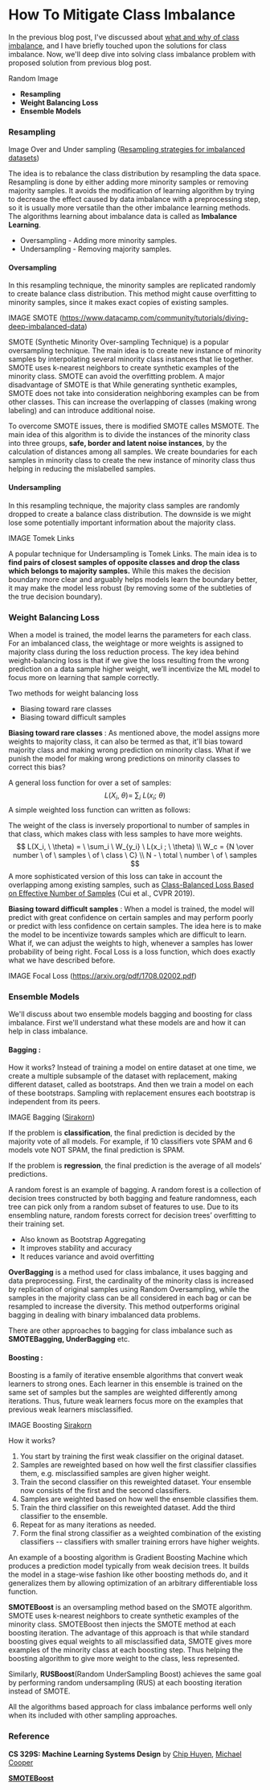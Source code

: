 # How To Mitigate Class Imbalance

In the previous blog post, I've discussed about [what and why of class imbalance](mayurji.github.io/machine-learning/class_imbalance), and I have briefly touched upon the solutions for class imbalance. Now, we'll deep dive into solving class imbalance problem with proposed solution from previous blog post.

Random Image

* **Resampling**
* **Weight Balancing Loss** 
* **Ensemble Models**

### Resampling

Image Over and Under sampling ([Resampling strategies for imbalanced datasets](https://www.kaggle.com/rafjaa/resampling-strategies-for-imbalanced-datasets#t1))

The idea is to rebalance the class distribution by resampling the data space. Resampling is done by either adding more minority samples or removing majority samples. It avoids the modification of learning algorithm by trying to decrease the effect caused by data imbalance with a preprocessing step, so it is usually more versatile than the other imbalance learning methods. The algorithms learning about imbalance data is called as **Imbalance Learning**.

* Oversampling - Adding more minority samples.
* Undersampling - Removing majority samples.

#### Oversampling

In this resampling technique, the minority samples are replicated randomly to create balance class distribution. This method might cause overfitting to minority samples, since it makes exact copies of existing samples.

IMAGE SMOTE (https://www.datacamp.com/community/tutorials/diving-deep-imbalanced-data)

SMOTE (Synthetic Minority Over-sampling Technique) is a popular oversampling technique. The main idea is to create new instance of minority samples by interpolating several minority class instances that lie together. SMOTE uses k-nearest neighbors to create synthetic examples of the minority class. SMOTE can avoid the overfitting problem. A major disadvantage of SMOTE is that While generating synthetic examples, SMOTE does not take into consideration neighboring examples can be from other classes. This can increase the overlapping of classes (making wrong labeling) and can introduce additional noise.

To overcome SMOTE issues, there is modified SMOTE calles MSMOTE. The main idea of this algorithm is to divide the instances of the minority class into three groups, **safe, border and latent noise instances**, by the calculation of distances among all samples. We create boundaries for each samples in minority class to create the new instance of minority class thus helping in reducing the mislabelled samples. 

#### Undersampling

In this resampling technique, the majority class samples are randomly dropped to create a balance class distribution. The downside is we might lose some potentially important information about the majority class.

IMAGE Tomek Links

A popular technique for Undersampling is Tomek Links. The main idea is to **find pairs of closest samples of opposite classes and drop the class which belongs to majority samples.** While this makes the decision boundary more clear and arguably helps models learn the boundary better, it may make the model less robust (by removing some of the subtleties of the true decision boundary).

### Weight Balancing Loss

When a model is trained, the model learns the parameters for each class. For an imbalanced class, the weightage or more weights is assigned to majority class during the loss reduction process. The key idea behind weight-balancing loss is that if we give the loss resulting from the wrong prediction on a data sample higher weight, we’ll incentivize the ML model to focus more on learning that sample correctly.

Two methods for weight balancing loss

* Biasing toward rare classes
* Biasing toward difficult samples

**Biasing toward rare classes** : As mentioned above, the model assigns more weights to majority class, it can also be termed as that, it'll bias toward majority class and making wrong prediction on minority class. What if we punish the model for making wrong predictions on minority classes to correct this bias?

A general loss function for over a set of samples:
$$
L(X_i, \ \theta) =  \ \sum_i \ L(x_i ; \ \theta)
$$
A simple weighted loss function can written as follows:

The weight of the class is inversely proportional to number of samples in that class, which makes class with less samples to have more weights.
$$
L(X_i, \ \theta) =  \ \sum_i \ W_{y_i} \ L(x_i ; \ \theta) \\
W_c =  {N  \over number \ of \ samples \ of \ class \ C} \\
N - \ total \ number \ of \ samples
$$
A more sophisticated version of this loss can take in account the overlapping among existing samples, such as [Class-Balanced Loss Based on Effective Number of Samples](https://openaccess.thecvf.com/content_CVPR_2019/papers/Cui_Class-Balanced_Loss_Based_on_Effective_Number_of_Samples_CVPR_2019_paper.pdf) (Cui et al., CVPR 2019).

**Biasing toward difficult samples** : When a model is trained, the model will predict with great confidence on certain samples and may perform poorly or predict with less confidence on certain samples. The idea here is to make the model to be incentivize towards samples which are difficult to learn. What if, we can adjust the weights to high, whenever a samples has lower probability of being right. Focal Loss is a loss function, which does exactly what we have described before.

IMAGE Focal Loss (https://arxiv.org/pdf/1708.02002.pdf)

### Ensemble Models

We'll discuss about two ensemble models bagging and boosting for class imbalance. First we'll understand what these models are and how it can help in class imbalance.

#### Bagging :

How it works? Instead of training a model on entire dataset at one time, we create a multiple subsample of the dataset with replacement, making different dataset, called as bootstraps. And then we train a model on each of these bootstraps. Sampling with replacement ensures each bootstrap is independent from its peers.

IMAGE Bagging ([Sirakorn](https://en.wikipedia.org/wiki/Bootstrap_aggregating#/media/File:Ensemble_Bagging.svg))

If the problem is **classification**, the final prediction is decided by the majority vote of all models. For example, if 10 classifiers vote SPAM and 6 models vote NOT SPAM, the final prediction is SPAM.

If the problem is **regression**, the final prediction is the average of all models’ predictions.

A random forest is an example of bagging. A random forest is a collection of decision trees constructed by both bagging and feature randomness, each tree can pick only from a random subset of features to use. Due to its ensembling nature, random forests correct for decision trees’ overfitting to their training set.

* Also known as Bootstrap Aggregating
* It improves stability and accuracy
* It reduces variance and avoid overfitting

**OverBagging** is a method used for class imbalance, it uses bagging and data preprocessing.  First, the cardinality of the minority class is increased by replication of original samples using Random Oversampling, while the samples in the majority class can be all considered in each bag or can be resampled to increase the diversity. This method outperforms original bagging in dealing with binary imbalanced data problems.

There are other approaches to bagging for class imbalance such as **SMOTEBagging, UnderBagging** etc.

#### Boosting :

Boosting is a family of iterative ensemble algorithms that convert weak learners to strong ones. Each learner in this ensemble is trained on the same set of samples but the samples are weighted differently among iterations. Thus, future weak learners focus more on the examples that previous weak learners misclassified. 

IMAGE Boosting [Sirakorn](https://en.wikipedia.org/wiki/Boosting_(machine_learning)#/media/File:Ensemble_Boosting.svg)

How it works? 

1. You start by training the first weak classifier on the original dataset.
2. Samples are reweighted based on how well the first classifier classifies them, e.g. misclassified samples are given higher weight.
3. Train the second classifier on this reweighted dataset. Your ensemble now consists of the first and the second classifiers.
4. Samples are weighted based on how well the ensemble classifies them.
5. Train the third classifier on this reweighted dataset. Add the third classifier to the ensemble.
6. Repeat for as many iterations as needed.
7. Form the final strong classifier as a weighted combination of the existing classifiers -- classifiers with smaller training errors have higher weights.

An example of a boosting algorithm is Gradient Boosting Machine which produces a prediction model typically from weak decision trees. It builds the model in a stage-wise fashion like other boosting methods do, and it generalizes them by allowing optimization of an arbitrary differentiable loss function.

**SMOTEBoost** is an oversampling method based on the SMOTE algorithm. SMOTE uses k-nearest neighbors to create synthetic examples of the minority class. SMOTEBoost then injects the SMOTE method at each boosting iteration. The advantage of this approach is that while standard boosting gives equal weights to all misclassified data, SMOTE gives more examples of the minority class at each boosting step. Thus helping the boosting algorithm to give more weight to the class, less represented.

Similarly, **RUSBoost**(Random UnderSampling Boost) achieves the same goal by  performing random undersampling (RUS) at each boosting iteration instead of SMOTE.

All the algorithms based approach for class imbalance performs well only when its included with other sampling approaches.

### Reference

**CS 329S: Machine Learning Systems Design** by [Chip Huyen](https://huyenchip.com), [Michael Cooper](https://michaeljohncooper.com/)

[**SMOTEBoost**](https://medium.com/urbint-engineering/using-smoteboost-and-rusboost-to-deal-with-class-imbalance-c18f8bf5b805)

